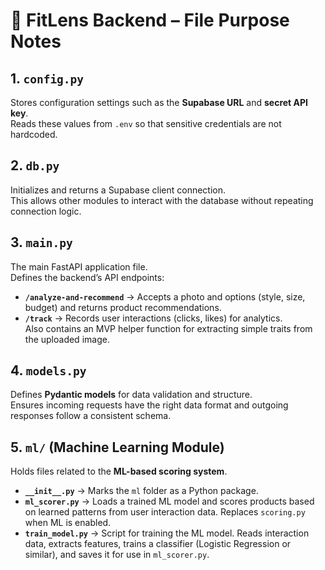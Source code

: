 # 📂 FitLens Backend – File Purpose Notes

## 1. `config.py`

Stores configuration settings such as the **Supabase URL** and **secret API key**.  
Reads these values from `.env` so that sensitive credentials are not hardcoded.

## 2. `db.py`

Initializes and returns a Supabase client connection.  
This allows other modules to interact with the database without repeating connection logic.

## 3. `main.py`

The main FastAPI application file.  
Defines the backend’s API endpoints:

- **`/analyze-and-recommend`** → Accepts a photo and options (style, size, budget) and returns product recommendations.
- **`/track`** → Records user interactions (clicks, likes) for analytics.  
  Also contains an MVP helper function for extracting simple traits from the uploaded image.

## 4. `models.py`

Defines **Pydantic models** for data validation and structure.  
Ensures incoming requests have the right data format and outgoing responses follow a consistent schema.

## 5. `ml/` (Machine Learning Module)

Holds files related to the **ML-based scoring system**.

- **`__init__.py`** → Marks the `ml` folder as a Python package.
- **`ml_scorer.py`** → Loads a trained ML model and scores products based on learned patterns from user interaction data. Replaces `scoring.py` when ML is enabled.
- **`train_model.py`** → Script for training the ML model. Reads interaction data, extracts features, trains a classifier (Logistic Regression or similar), and saves it for use in `ml_scorer.py`.
